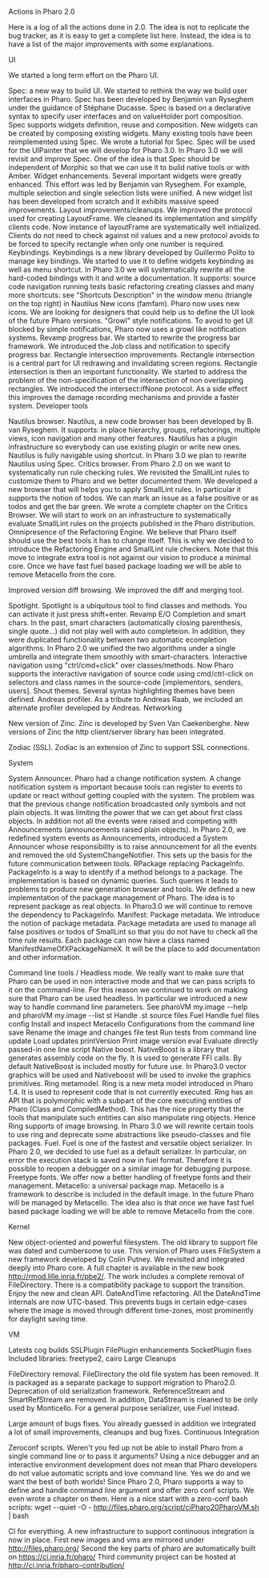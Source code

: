 Actions in Pharo 2.0

Here is a log of all the actions done in 2.0. The idea is not to replicate the bug tracker, as it is easy to get a complete list here. Instead, the idea is to have a list of the major improvements with some explanations.

UI

We started a long term effort on the Pharo UI.

Spec: a new way to build UI. We started to rethink the way we build user interfaces in Pharo. Spec has been developed by Benjamin van Ryseghem under the guidance of Stéphane Ducasse. Spec is based on a declarative syntax to specify user interfaces and on valueHolder port composition. Spec supports widgets definition, reuse and composition. New widgets can be created by composing existing widgets. Many existing tools have been reimplemented using Spec. We wrote a tutorial for Spec. Spec will be used for the UIPainter that we will develop for Pharo 3.0. In Pharo 3.0 we will revisit and improve Spec. One of the idea is that Spec should be independent of Morphic so that we can use it to build native tools or with Amber.
Widget enhancements. Several important widgets were greatly enhanced. This effort was led by Benjamin van Ryseghem. For example, multiple selection and single selection lists were unified. A new widget list has been developed from scratch and it exhibits massive speed improvements.
Layout improvements/cleanups. We improved the protocol used for creating LayoutFrame. We cleaned its implementation and simplify clients code. Now instance of layoutFrame are systematically well initialized. Clients do not need to check against nil values and a new protocol avoids to be forced to specify rectangle when only one number is required.
Keybindings. Keybindings is a new library developed by Guillermo Polito to manage key bindings. We started to use it to define widgets keybinding as well as menu shortcut. In Pharo 3.0 we will systematically rewrite all the hard-coded bindings with it and write a documentation. It supports:
source code navigation
running tests
basic refactoring
creating classes
and many more shortcuts: see "Shortcuts Description" in the window menu (triangle on the top right) in Nautilus
New icons (famfam). Pharo now uses new icons. We are looking for designers that could help us to define the UI look of the future Pharo versions.
"Growl" style notifications. To avoid to get UI blocked by simple notifications, Pharo now uses a growl like notification systems.
Revamp progress bar. We started to rewrite the progress bar framework. We introduced the Job class and notification to specify progress bar.
Rectangle intersection improvements. Rectangle intersection is a central part for UI redrawing and invalidating screen regions. Rectangle intersection is then an important functionality. We started to address the problem of the non-specification of the intersection of non overlapping rectangles. We introduced the intersect:ifNone protocol. As a side effect this improves the damage recording mechanisms and provide a faster system.
Developer tools

Nautilus browser. Nautilus, a new code browser has been developed by B. van Ryseghem. It supports: in place hierarchy, groups, refactorings, multiple views, icon navigation and many other features. Nautilus has a plugin infrastructure so everybody can use existing plugin or write new ones. Nautilus is fully navigable using shortcut. In Pharo 3.0 we plan to rewrite Nautilus using Spec.
Critics browser. From Pharo 2.0 on we want to systematically run rule checking rules. We revisited the SmallLint rules to customize them to Pharo and we better documented them. We developed a new browser that will helps you to apply SmallLint rules. In particular it supports the notion of todos. We can mark an issue as a false positive or as todos and get the bar green. We wrote a complete chapter on the Critics Browser. We will start to work on an infrastructure to systematically evaluate SmallLint rules on the projects published in the Pharo distribution.
Omnipresence of the Refactoring Engine. We believe that Pharo itself should use the best tools it has to change itself. This is why we decided to introduce the Refactoring Engine and SmallLint rule checkers. Note that this move to integrate extra tool is not against our vision to produce a minimal core. Once we have fast fuel based package loading we will be able to remove Metacello from the core.
 

Improved version diff browsing. We improved the diff and merging tool.
 

Spotlight. Spotlight is a ubiquitous tool to find classes and methods. You can activate it just press shift+enter.
Revamp E/O Completion and smart chars. In the past, smart characters (automatically closing parenthesis, single quote...) did not play well with auto completeion. In addition, they were duplicated functionality between two automatic ecompletion algorithms. In Pharo 2.0 we unified the two algorithms under a single umbrella and integrate them smoothly with smart-characters.
Interactive navigation using "ctrl/cmd+click" over classes/methods. Now Pharo supports the interactive navigation of source code using cmd/ctrl-click on selectors and class names in the source-code [implementors, senders, users].
Shout themes. Several syntax highlighting themes have been defined.
Andreas profiler. As a tribute to Andreas Raab, we included an alternate profiler developed by Andreas.
Networking

New version of Zinc. Zinc is developed by Sven Van Caekenberghe. New versions of Zinc the http client/server library has been integrated.
 

Zodiac (SSL). Zodiac is an extension of Zinc to support SSL connections.
 

System

System Announcer. Pharo had a change notification system. A change notification system is important because tools can register to events to update or react without getting coupled with the system. The problem was that the previous change notification broadcasted only symbols and not plain objects. It was limiting the power that we can get about first class objects. In addition not all the events were raised and competing with Announcements (announcements raised plain objects). In Pharo 2.0, we redefined system events as Announcements, introduced a System Announcer whose responsibility is to raise announcement for all the events and removed the old SystemChangeNotifier. This sets up the basis for the future communication between tools.
RPackage replacing PackageInfo. PackageInfo is a way to identify if a method belongs to a package. The implementation is based on dynamic queries. Such queries it leads to problems to produce new generation browser and tools. We defined a new implementation of the package management of Pharo. The idea is to represent package as real objects. In Pharo3.0 we will continue to remove the dependency to PackageInfo.
Manifest: Package metadata. We introduce the notion of package metadata. Package metadata are used
to manage all false positives or todos of SmallLint so that you do not have to check all the time rule results. Each package can now have a class named ManifestNameOfXPackageNameX. It will be the place to add documentation and other information.

Command line tools / Headless mode. We really want to make sure that Pharo can be used in non interactive mode and that we can pass scripts to it on the command-line. For this reason we continued to work on making sure that Pharo can be used headless. In particular we introduced a new way to handle command line parameters. See pharoVM my.image --help and pharoVM my.image --list
st Handle .st source files
Fuel Handle fuel files
config Install and inspect Metacello Configurations from the command line
save Rename the image and changes file
test Run tests from command line
update Load updates
printVersion Print image version
eval Evaluate directly passed-in one line script
Native boost. NativeBoost is a library that generates assembly code on the fly. It is used to generate FFI calls. By default NativeBoost is included mostly for future use. In Pharo3.0 vector graphics will be used and Nativeboost will be used to invoke the graphics primitives.
Ring metamodel. Ring is a new meta model introduced in Pharo 1.4. It is used to represent code that is not currently executed. Ring has an API that is polymorphic with a subpart of the core executing entities of Pharo (Class and CompiledMethod). This has the nice property that the tools that manipulate such entities can also manipulate ring objects. Hence Ring supports of image browsing. In Pharo 3.0 we will rewrite certain tools to use ring and deprecate some abstractions like pseudo-classes and file packages.
Fuel. Fuel is one of the fastest and versatile object serializer. In Pharo 2.0, we decided to use fuel as a default serializer. In particular, on error the execution stack is saved now in fuel format. Therefore it is possible to reopen a debugger on a similar image for debugging purpose.
Freetype fonts. We offer now a better handling of freetype fonts and their management.
Metacello: a universal package map. Metacello is a framework to describe is included in the default image. In the future Pharo will be managed by Metacello. The idea also is that once we have fast fuel based package loading we will be able to remove Metacello from the core.
 

Kernel

New object-oriented and powerful filesystem. The old library to support file was dated and cumbersome to use. This version of Pharo uses FileSystem a new framework developed by Colin Putney. We revisited and integrated deeply into Pharo core. A full chapter is available in the new book http://rmod.lille.inria.fr/pbe2/. The work includes a complete removal of FileDirectory. There is a compatibility package to support the transition. Enjoy the new and clean API.
DateAndTime refactoring. All the DateAndTime internals are now UTC-based. This prevents bugs in certain edge-cases where the image is moved through different time-zones, most prominently for daylight saving time.
 

VM

Latests cog builds
SSLPlugin
FilePlugin enhancements
SocketPlugin fixes
Included libraries: freetype2, cairo
Large Cleanups

FileDirectory removal. FileDirectory the old file system has been removed. It is packaged as a separate package to support migration to Pharo2.0.
Deprecation of old serialization framework.
ReferenceStream and SmartRefStream are removed. In addition, DataStream is cleaned to be only used by Monticello. For a general purpose serializer, use Fuel instead.

Large amount of bugs fixes. You already guessed in addition we integrated a lot of small improvements, cleanups and bug fixes.
Continuous Integration

Zeroconf scripts.
Weren't you fed up not be able to install Pharo from a single command line or to pass it arguments?
Using a nice debugger and an interactive environment development does not mean that Pharo developers do not value automatic scripts and love command line. Yes we do and we want the best of both worlds! Since Pharo 2.0, Pharo supports a way to define and handle command line argument and offer zero conf scripts. We even wrote a chapter on them. Here is a nice start with a zero-conf bash scripts: wget --quiet -O - http://files.pharo.org/script/ciPharo20PharoVM.sh | bash

CI for everything. A new infrastructure to support continuous integration is now in place.
First new images and vms are mirrored under http://files.pharo.org/
Second the key parts of pharo are automatically built on https://ci.inria.fr/pharo/
Third community project can be hosted at http://ci.inria.fr/pharo-contribution/